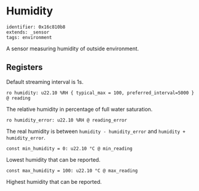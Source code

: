 # Humidity

    identifier: 0x16c810b8
    extends: _sensor
    tags: environment

A sensor measuring humidity of outside environment.

## Registers

Default streaming interval is 1s.

    ro humidity: u22.10 %RH { typical_max = 100, preferred_interval=5000 } @ reading

The relative humidity in percentage of full water saturation.

    ro humidity_error: u22.10 %RH @ reading_error

The real humidity is between `humidity - humidity_error` and `humidity + humidity_error`.

    const min_humidity = 0: u22.10 °C @ min_reading

Lowest humidity that can be reported.

    const max_humidity = 100: u22.10 °C @ max_reading

Highest humidity that can be reported.
